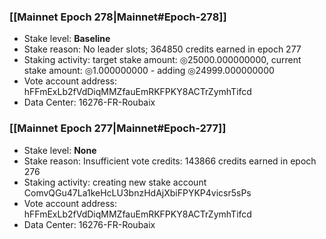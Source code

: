 ### [[Mainnet Epoch 278|Mainnet#Epoch-278]]
* Stake level: **Baseline**
* Stake reason: No leader slots; 364850 credits earned in epoch 277
* Staking activity: target stake amount: ◎25000.000000000, current stake amount: ◎1.000000000 - adding ◎24999.000000000
* Vote account address: hFFmExLb2fVdDiqMMZfauEmRKFPKY8ACTrZymhTifcd
* Data Center: 16276-FR-Roubaix
### [[Mainnet Epoch 277|Mainnet#Epoch-277]]
* Stake level: **None**
* Stake reason: Insufficient vote credits: 143866 credits earned in epoch 276
* Staking activity: creating new stake account ComvQGu47La1keHcLU3bnzHdAjXbiFPYKP4vicsr5sPs
* Vote account address: hFFmExLb2fVdDiqMMZfauEmRKFPKY8ACTrZymhTifcd
* Data Center: 16276-FR-Roubaix